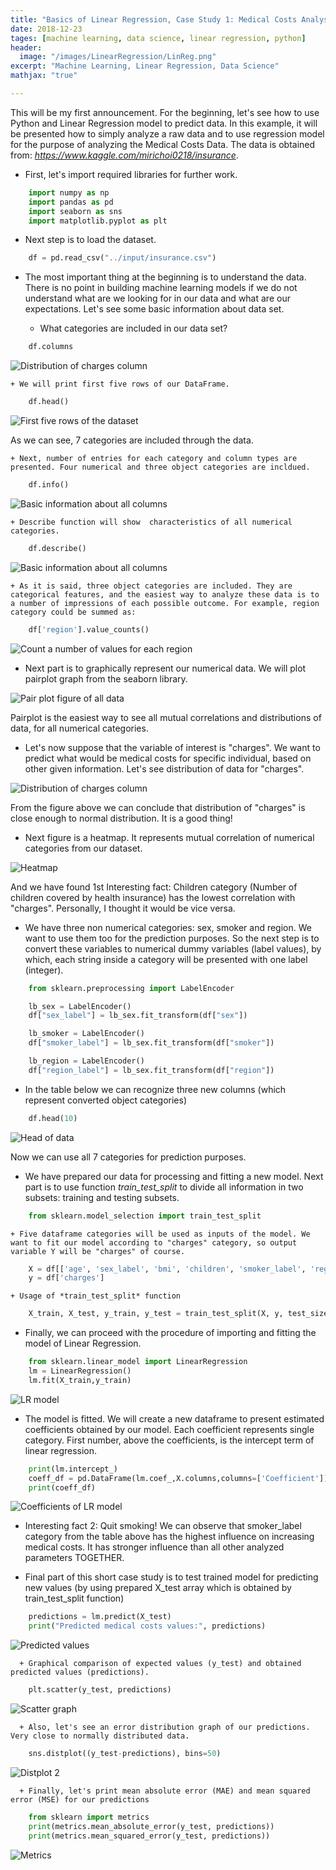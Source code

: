 ```yaml
---
title: "Basics of Linear Regression, Case Study 1: Medical Costs Analysis"
date: 2018-12-23
tages: [machine learning, data science, linear regression, python]
header:
  image: "/images/LinearRegression/LinReg.png"
excerpt: "Machine Learning, Linear Regression, Data Science"
mathjax: "true"

---
```

This will be my first announcement. For the beginning, let's see how to use Python and Linear Regression model to predict data. In this example, it will be presented how to simply analyze a raw data and to use regression model for the purpose of analyzing the Medical Costs Data. The data is obtained from: *https://www.kaggle.com/mirichoi0218/insurance*.

* First, let's import required libraries for further work.

```python
    import numpy as np
    import pandas as pd
    import seaborn as sns
    import matplotlib.pyplot as plt
```

* Next step is to load the dataset.

```python
    df = pd.read_csv("../input/insurance.csv")
```

*  The most important thing at the beginning is to understand the data. There is no point in building machine learning models if we do not understand what are we looking for in our data and what are our expectations. Let's see some basic information about data set.

    + What categories are included in our data set?

```python
    df.columns
```
  <img src="{{ site.url }}{{ site.baseurl }}/images/LinearRegression/dfColumns.png" alt="Distribution of charges column">

    + We will print first five rows of our DataFrame.

```python
    df.head()
```
<img src="{{ site.url }}{{ site.baseurl }}/images/LinearRegression/dfHead.png" alt="First five rows of the dataset">

  As we can see, 7 categories are included through the data.

    + Next, number of entries for each category and column types are presented. Four numerical and three object categories are incldued.

```python
    df.info()
```
<img src="{{ site.url }}{{ site.baseurl }}/images/LinearRegression/dfInfo.png" alt="Basic information about all columns">

    + Describe function will show  characteristics of all numerical categories.

```python
    df.describe()
```
<img src="{{ site.url }}{{ site.baseurl }}/images/LinearRegression/dfDescribe.png" alt="Basic information about all columns">

    + As it is said, three object categories are included. They are categorical features, and the easiest way to analyze these data is to a number of impressions of each possible outcome. For example, region category could be summed as:

```python
    df['region'].value_counts()
```
<img src="{{ site.url }}{{ site.baseurl }}/images/LinearRegression/dfRegion.png" alt="Count a number of values for each region">


* Next part is to graphically represent our numerical data. We will plot pairplot graph from the seaborn library.

<img src="{{ site.url }}{{ site.baseurl }}/images/LinearRegression/PairPlot.png" alt="Pair plot figure of all data">

Pairplot is the easiest way to see all mutual correlations and distributions of data, for all numerical categories.

* Let's now suppose that the variable of interest is "charges". We want to predict what would be medical costs for specific individual, based on other given information. Let's see distribution of data for "charges".

<img src="{{ site.url }}{{ site.baseurl }}/images/LinearRegression/distplot.png" alt="Distribution of charges column">

From the figure above we can conclude that distribution of "charges" is close enough to normal distribution. It is a good thing!

* Next figure is a heatmap. It represents mutual correlation of numerical categories from our dataset.

<img src="{{ site.url }}{{ site.baseurl }}/images/LinearRegression/heatmap.png" alt="Heatmap">

And we have found 1st Interesting fact: Children category (Number of children covered by health insurance) has the lowest correlation with "charges". Personally, I thought it would be vice versa.

* We have three non numerical categories: sex, smoker and region. We want to use them too for the prediction purposes. So the next step is to convert these variables to numerical dummy variables (label values), by which, each string inside a category will be presented with one label (integer).

```python
    from sklearn.preprocessing import LabelEncoder

    lb_sex = LabelEncoder()
    df["sex_label"] = lb_sex.fit_transform(df["sex"])

    lb_smoker = LabelEncoder()
    df["smoker_label"] = lb_sex.fit_transform(df["smoker"])

    lb_region = LabelEncoder()
    df["region_label"] = lb_sex.fit_transform(df["region"])
```

* In the table below we can recognize three new columns (which represent converted object categories)

```python
    df.head(10)
```
<img src="{{ site.url }}{{ site.baseurl }}/images/LinearRegression/dfHead2.png" alt="Head of data">

Now we can use all 7 categories for prediction purposes.

* We have prepared our data for processing and fitting a new model. Next part is to use function *train_test_split* to divide all information in two subsets: training and testing subsets.

```python
    from sklearn.model_selection import train_test_split
```
    + Five dataframe categories will be used as inputs of the model. We want to fit our model according to "charges" category, so output variable Y will be "charges" of course.

```python
    X = df[['age', 'sex_label', 'bmi', 'children', 'smoker_label', 'region_label']]
    y = df['charges']
```

    + Usage of *train_test_split* function

```python
    X_train, X_test, y_train, y_test = train_test_split(X, y, test_size=0.4)
```

* Finally, we can proceed with the procedure of importing and fitting the model of Linear Regression.

```python
    from sklearn.linear_model import LinearRegression
    lm = LinearRegression()
    lm.fit(X_train,y_train)
```
<img src="{{ site.url }}{{ site.baseurl }}/images/LinearRegression/LRmodel.png" alt="LR model">

* The model is fitted. We will create a new dataframe to present estimated coefficients obtained by our model. Each coefficient represents single category. First number, above the coefficients, is the intercept term of linear regression.

```python
    print(lm.intercept_)
    coeff_df = pd.DataFrame(lm.coef_,X.columns,columns=['Coefficient'])
    print(coeff_df)
```
<img src="{{ site.url }}{{ site.baseurl }}/images/LinearRegression/coeff.png" alt="Coefficients of LR model">

* Interesting fact 2: Quit smoking! We can observe that smoker_label category from the table above has the highest influence on increasing medical costs. It has stronger influence than all other analyzed parameters TOGETHER.

* Final part of this short case study is to test trained model for predicting new values (by using prepared X_test array which is obtained by train_test_split function)

```python
    predictions = lm.predict(X_test)
    print("Predicted medical costs values:", predictions)
```
<img src="{{ site.url }}{{ site.baseurl }}/images/LinearRegression/PredictedValues.png" alt="Predicted values">

      + Graphical comparison of expected values (y_test) and obtained predicted values (predictions).

```python
    plt.scatter(y_test, predictions)
```

<img src="{{ site.url }}{{ site.baseurl }}/images/LinearRegression/scatter.png" alt="Scatter graph">

      + Also, let's see an error distribution graph of our predictions. Very close to normally distributed data.

```python
    sns.distplot((y_test-predictions), bins=50)
```
<img src="{{ site.url }}{{ site.baseurl }}/images/LinearRegression/distplot2.png" alt="Distplot 2">

      + Finally, let's print mean absolute error (MAE) and mean squared error (MSE) for our predictions

```python
    from sklearn import metrics
    print(metrics.mean_absolute_error(y_test, predictions))
    print(metrics.mean_squared_error(y_test, predictions))
```

<img src="{{ site.url }}{{ site.baseurl }}/images/LinearRegression/metrics.png" alt="Metrics">
